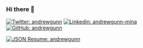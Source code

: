 ### Hi there 👋

[![Twitter: andrewgunn](https://img.shields.io/twitter/follow/andrewgunn?style=social)](https://twitter.com/andrewgunn)
[![Linkedin: andrewgunn-mina](https://img.shields.io/badge/-andrewgunn--mina-blue?style=flat-square&logo=Linkedin&logoColor=white&link=https://www.linkedin.com/in/andrewgunn-mina/)](https://www.linkedin.com/in/andrewgunn-mina/)
[![GitHub: andrewgunn](https://img.shields.io/github/followers/andrewgunn?label=follow&style=social)](https://github.com/andrewgunn)

[![JSON Resume: andrewgunn](https://img.shields.io/badge/-CV-informational)](https://registry.jsonresume.org/andrewgunn?theme=Stackoverflow)
